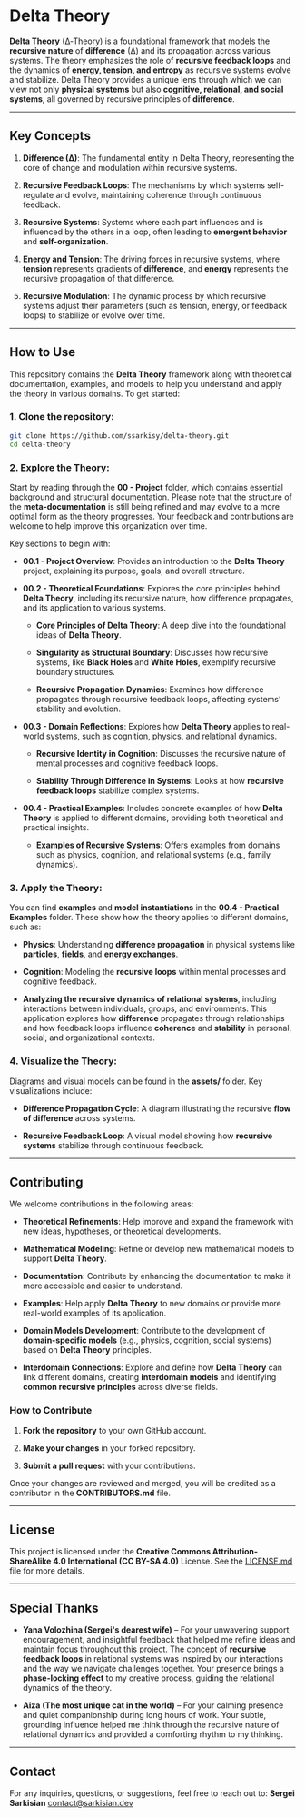 # Delta Theory

**Delta Theory** (∆‑Theory) is a foundational framework that models the **recursive nature** of **difference** (∆) and its propagation across various systems. The theory emphasizes the role of **recursive feedback loops** and the dynamics of **energy, tension, and entropy** as recursive systems evolve and stabilize. Delta Theory provides a unique lens through which we can view not only **physical systems** but also **cognitive, relational, and social systems**, all governed by recursive principles of **difference**.

---

## Key Concepts

1. **Difference (∆)**: The fundamental entity in Delta Theory, representing the core of change and modulation within recursive systems.
    
2. **Recursive Feedback Loops**: The mechanisms by which systems self-regulate and evolve, maintaining coherence through continuous feedback.
    
3. **Recursive Systems**: Systems where each part influences and is influenced by the others in a loop, often leading to **emergent behavior** and **self-organization**.
    
4. **Energy and Tension**: The driving forces in recursive systems, where **tension** represents gradients of **difference**, and **energy** represents the recursive propagation of that difference.
    
5. **Recursive Modulation**: The dynamic process by which recursive systems adjust their parameters (such as tension, energy, or feedback loops) to stabilize or evolve over time.
    

---

## How to Use

This repository contains the **Delta Theory** framework along with theoretical documentation, examples, and models to help you understand and apply the theory in various domains. To get started:

### 1. Clone the repository:

```bash
git clone https://github.com/ssarkisy/delta-theory.git
cd delta-theory
```

### 2. Explore the Theory:

Start by reading through the **00 - Project** folder, which contains essential background and structural documentation. Please note that the structure of the **meta-documentation** is still being refined and may evolve to a more optimal form as the theory progresses. Your feedback and contributions are welcome to help improve this organization over time.

Key sections to begin with:

- **00.1 - Project Overview**: Provides an introduction to the **Delta Theory** project, explaining its purpose, goals, and overall structure.
    
- **00.2 - Theoretical Foundations**: Explores the core principles behind **Delta Theory**, including its recursive nature, how difference propagates, and its application to various systems.
    
    - **Core Principles of Delta Theory**: A deep dive into the foundational ideas of **Delta Theory**.
        
    - **Singularity as Structural Boundary**: Discusses how recursive systems, like **Black Holes** and **White Holes**, exemplify recursive boundary structures.
        
    - **Recursive Propagation Dynamics**: Examines how difference propagates through recursive feedback loops, affecting systems’ stability and evolution.
        
- **00.3 - Domain Reflections**: Explores how **Delta Theory** applies to real-world systems, such as cognition, physics, and relational dynamics.
    
    - **Recursive Identity in Cognition**: Discusses the recursive nature of mental processes and cognitive feedback loops.
        
    - **Stability Through Difference in Systems**: Looks at how **recursive feedback loops** stabilize complex systems.
        
- **00.4 - Practical Examples**: Includes concrete examples of how **Delta Theory** is applied to different domains, providing both theoretical and practical insights.
    
    - **Examples of Recursive Systems**: Offers examples from domains such as physics, cognition, and relational systems (e.g., family dynamics).
    

### 3. Apply the Theory:

You can find **examples** and **model instantiations** in the **00.4 - Practical Examples** folder. These show how the theory applies to different domains, such as:

- **Physics**: Understanding **difference propagation** in physical systems like **particles**, **fields**, and **energy exchanges**.
    
- **Cognition**: Modeling the **recursive loops** within mental processes and cognitive feedback.
    
- **Analyzing the recursive dynamics of relational systems**, including interactions between individuals, groups, and environments. This application explores how **difference** propagates through relationships and how feedback loops influence **coherence** and **stability** in personal, social, and organizational contexts.
    

### 4. Visualize the Theory:

Diagrams and visual models can be found in the **assets/** folder. Key visualizations include:

- **Difference Propagation Cycle**: A diagram illustrating the recursive **flow of difference** across systems.
    
- **Recursive Feedback Loop**: A visual model showing how **recursive systems** stabilize through continuous feedback.
    

---

## Contributing

We welcome contributions in the following areas:

- **Theoretical Refinements**: Help improve and expand the framework with new ideas, hypotheses, or theoretical developments.
    
- **Mathematical Modeling**: Refine or develop new mathematical models to support **Delta Theory**.
    
- **Documentation**: Contribute by enhancing the documentation to make it more accessible and easier to understand.
    
- **Examples**: Help apply **Delta Theory** to new domains or provide more real-world examples of its application.
    
- **Domain Models Development**: Contribute to the development of **domain-specific models** (e.g., physics, cognition, social systems) based on **Delta Theory** principles.
    
- **Interdomain Connections**: Explore and define how **Delta Theory** can link different domains, creating **interdomain models** and identifying **common recursive principles** across diverse fields.
    

### How to Contribute

1. **Fork the repository** to your own GitHub account.
    
2. **Make your changes** in your forked repository.
    
3. **Submit a pull request** with your contributions.
    

Once your changes are reviewed and merged, you will be credited as a contributor in the **CONTRIBUTORS.md** file.

---

## License

This project is licensed under the **Creative Commons Attribution-ShareAlike 4.0 International (CC BY-SA 4.0)** License. See the [LICENSE.md](https://chatgpt.com/g/g-p-688edc4ae40881918cbd37f2436f62b8-delta-theory-2/c/LICENSE.md) file for more details.

---

## Special Thanks

- **Yana Volozhina (Sergei's dearest wife)** – For your unwavering support, encouragement, and insightful feedback that helped me refine ideas and maintain focus throughout this project. The concept of **recursive feedback loops** in relational systems was inspired by our interactions and the way we navigate challenges together. Your presence brings a **phase-locking effect** to my creative process, guiding the relational dynamics of the theory.
    
- **Aiza (The most unique cat in the world)** – For your calming presence and quiet companionship during long hours of work. Your subtle, grounding influence helped me think through the recursive nature of relational dynamics and provided a comforting rhythm to my thinking.
    
---

## Contact

For any inquiries, questions, or suggestions, feel free to reach out to: 
**Sergei Sarkisian** 
contact@sarkisian.dev
